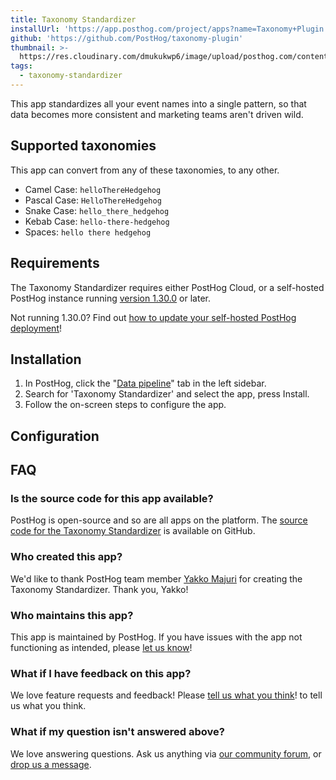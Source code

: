 ```yaml
---
title: Taxonomy Standardizer
installUrl: 'https://app.posthog.com/project/apps?name=Taxonomy+Plugin'
github: 'https://github.com/PostHog/taxonomy-plugin'
thumbnail: >-
  https://res.cloudinary.com/dmukukwp6/image/upload/posthog.com/contents/cdp/thumbnails/taxonomy-standardizer.png
tags:
  - taxonomy-standardizer
---
```


This app standardizes all your event names into a single pattern, so that data becomes more consistent and marketing teams aren't driven wild.

## Supported taxonomies

This app can convert from any of these taxonomies, to any other.

-   Camel Case: `helloThereHedgehog`
-   Pascal Case: `HelloThereHedgehog`
-   Snake Case: `hello_there_hedgehog`
-   Kebab Case: `hello-there-hedgehog`
-   Spaces: `hello there hedgehog`

## Requirements

The Taxonomy Standardizer requires either PostHog Cloud, or a self-hosted PostHog instance running [version 1.30.0](https://posthog.com/blog/the-posthog-array-1-30-0) or later.

Not running 1.30.0? Find out [how to update your self-hosted PostHog deployment](https://posthog.com/docs/runbook/upgrading-posthog)!

## Installation

1. In PostHog, click the "[Data pipeline](https://us.posthog.com/apps)" tab in the left sidebar.
2. Search for 'Taxonomy Standardizer' and select the app, press Install.
3. Follow the on-screen steps to configure the app.

## Configuration

<AppParameters />

## FAQ

### Is the source code for this app available?

PostHog is open-source and so are all apps on the platform. The [source code for the Taxonomy Standardizer](https://github.com/PostHog/taxonomy-plugin) is available on GitHub.

### Who created this app?

We'd like to thank PostHog team member [Yakko Majuri](https://github.com/yakkomajuri) for creating the Taxonomy Standardizer. Thank you, Yakko!

### Who maintains this app?

This app is maintained by PostHog. If you have issues with the app not functioning as intended, please [let us know](http://app.posthog.com/home#supportModal)!

### What if I have feedback on this app?

We love feature requests and feedback! Please [tell us what you think](http://app.posthog.com/home#supportModal)! to tell us what you think.

### What if my question isn't answered above?

We love answering questions. Ask us anything via [our community forum](/questions), or [drop us a message](http://app.posthog.com/home#supportModal). 

